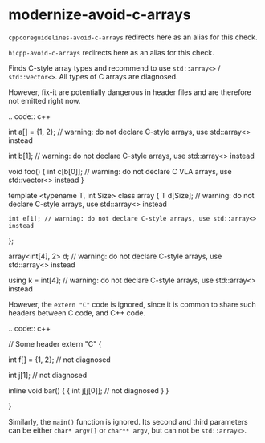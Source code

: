 modernize-avoid-c-arrays
========================

`cppcoreguidelines-avoid-c-arrays` redirects here as an alias for this
check.

`hicpp-avoid-c-arrays` redirects here as an alias for this check.

Finds C-style array types and recommend to use `std::array<>` /
`std::vector<>`. All types of C arrays are diagnosed.

However, fix-it are potentially dangerous in header files and are
therefore not emitted right now.

.. code:: c++

int a\[\] = {1, 2}; // warning: do not declare C-style arrays, use
std::array\<\> instead

int b\[1\]; // warning: do not declare C-style arrays, use
std::array\<\> instead

void foo() { int c\[b\[0\]\]; // warning: do not declare C VLA arrays,
use std::vector\<\> instead }

template \<typename T, int Size\> class array { T d\[Size\]; // warning:
do not declare C-style arrays, use std::array\<\> instead

    int e[1]; // warning: do not declare C-style arrays, use std::array<> instead

};

array\<int\[4\], 2\> d; // warning: do not declare C-style arrays, use
std::array\<\> instead

using k = int\[4\]; // warning: do not declare C-style arrays, use
std::array\<\> instead

However, the `extern "C"` code is ignored, since it is common to share
such headers between C code, and C++ code.

.. code:: c++

// Some header extern "C" {

int f\[\] = {1, 2}; // not diagnosed

int j\[1\]; // not diagnosed

inline void bar() { { int j\[j\[0\]\]; // not diagnosed } }

}

Similarly, the `main()` function is ignored. Its second and third
parameters can be either `char* argv[]` or `char** argv`, but can not be
`std::array<>`.
